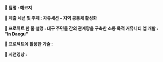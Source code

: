 <b>	팀명
: 해코지

	제출 세션 및 주제
: 자유세션 – 지역 공동체 활성화

	프로젝트 한 줄 설명
: 대구 주민들 간의 관계망을 구축한 소통 목적 커뮤니티 앱 개발 : "In Daegu"

	프로젝트에 활용한 기술
:

	시연영상
:
